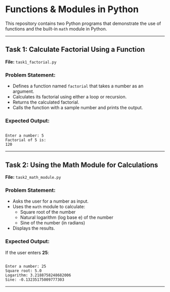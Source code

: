 # Functions & Modules in Python

This repository contains two Python programs that demonstrate the use of functions and the built-in `math` module in Python.

---

## Task 1: Calculate Factorial Using a Function
**File:** `task1_factorial.py`

### Problem Statement:
- Defines a function named `factorial` that takes a number as an argument.
- Calculates its factorial using either a loop or recursion.
- Returns the calculated factorial.
- Calls the function with a sample number and prints the output.

### Expected Output:
```

Enter a number: 5
Factorial of 5 is:
120

```

---

## Task 2: Using the Math Module for Calculations
**File:** `task2_math_module.py`

### Problem Statement:
- Asks the user for a number as input.
- Uses the `math` module to calculate:
  - Square root of the number
  - Natural logarithm (log base e) of the number
  - Sine of the number (in radians)
- Displays the results.

### Expected Output:
If the user enters **25**:
```

Enter a number: 25
Square root: 5.0
Logarithm: 3.2188758248682006
Sine: -0.13235175009777303

````

---
